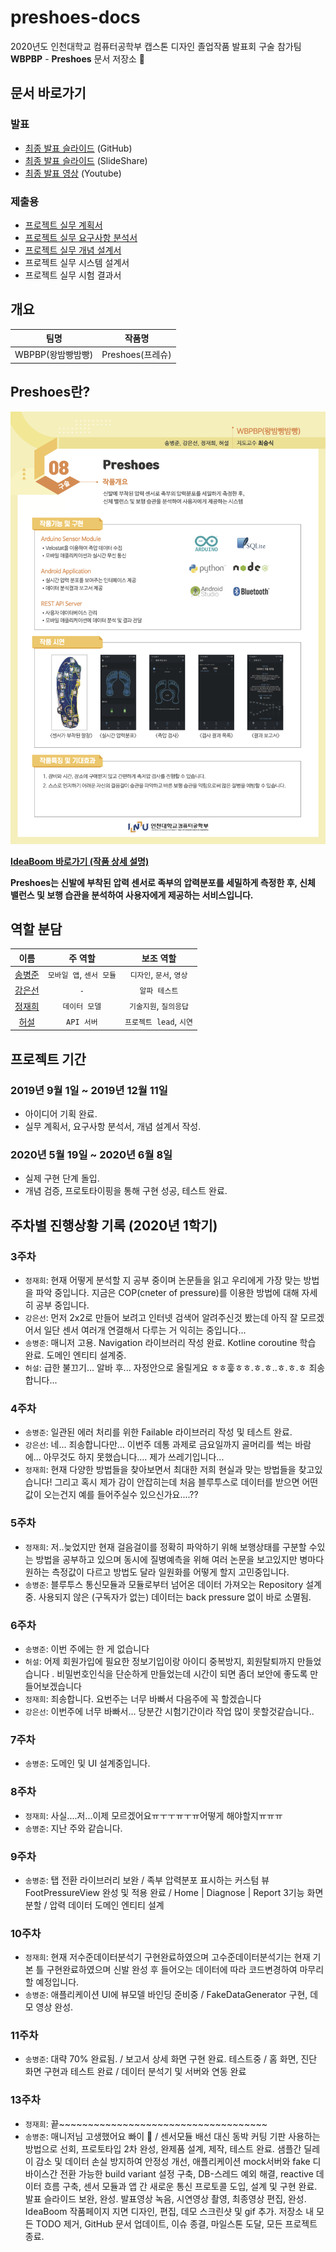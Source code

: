 # preshoes-docs

2020년도 인천대학교 컴퓨터공학부 캡스톤 디자인 졸업작품 발표회 구술 참가팀 **WBPBP** - **Preshoes** 문서 저장소 📝 

## 문서 바로가기

### 발표

- [최종 발표 슬라이드](slides/Preshoes.pptx) (GitHub)
- [최종 발표 슬라이드](https://www.slideshare.net/ByeongJunSong2/preshoes-235262973) (SlideShare)
- [최종 발표 영상](https://youtu.be/JYdxtOJ4cAg) (Youtube)

### 제출용

- [프로젝트 실무 계획서](formed/plan.md)
- [프로젝트 실무 요구사항 분석서](formed/requirements.md)
- [프로젝트 실무 개념 설계서](formed/concepts.md)
- 프로젝트 실무 시스템 설계서
- 프로젝트 실무 시험 결과서

## 개요

| 팀명 | 작품명 |
|:---:|:-----:|
| WBPBP(왕밤빵밤빵) | Preshoes(프레슈) |

## Preshoes란?

![Poster](images/Preshoes.png)

**[IdeaBoom 바로가기 (작품 상세 설명)](http://www.ideaboom.net/page/project_detail.php?seq=1673)**

**Preshoes는 신발에 부착된 압력 센서로 족부의 압력분포를 세밀하게 측정한 후, 신체 밸런스 및 보행 습관을 분석하여 사용자에게 제공하는 서비스입니다.**

## 역할 분담

| 이름  |  주 역할  | 보조 역할 |
|:----:|:-------:|:-------:|
| [송병준](https://github.com/dobbi030) | `모바일 앱`, `센서 모듈` | `디자인`, `문서`, `영상` |
| [강은선](https://github.com/dobbi030) | `-` | `알파 테스트` |
| [정재희](https://github.com/Jungjaehee) | `데이터 모델` | `기술지원`, `질의응답` |
| [허설](https://github.com/hseol)  | `API 서버` | `프로젝트 lead`, `시연` |

## 프로젝트 기간

### 2019년 9월 1일 ~ 2019년 12월 11일

- 아이디어 기획 완료.
- 실무 계획서, 요구사항 분석서, 개념 설계서 작성.

### 2020년 5월 19일 ~ 2020년 6월 8일

- 실제 구현 단계 돌입.
- 개념 검증, 프로토타이핑을 통해 구현 성공, 테스트 완료.

## 주차별 진행상황 기록 (2020년 1학기)

### 3주차
- `정재희`: 현재 어떻게 분석할 지 공부 중이며 논문들을 읽고 우리에게 가장 맞는 방법을 파악 중입니다. 지금은 COP(cneter of pressure)를 이용한 방법에 대해 자세히 공부 중입니다.
- `강은선`: 먼저 2x2로 만들어 보려고 인터넷 검색어 알려주신것 봤는데 아직 잘 모르겠어서 일단 센서 여러개 연결해서 다루는 거 익히는 중입니다...
- `송병준`: 매니저 고용. Navigation 라이브러리 작성 완료. Kotline coroutine 학습 완료. 도메인 엔티티 설계중.
- `허설`: 급한 불끄기... 알바 후... 자정안으로 올릴게요 ㅎㅎ훟ㅎㅎ.ㅎ.ㅎ..ㅎ.ㅎ.ㅎ 죄송합니다...

### 4주차
- `송병준`: 일관된 에러 처리를 위한 Failable 라이브러리 작성 및 테스트 완료.
- `강은선`: 네... 죄송합니다만... 이번주 데통 과제로 금요일까지 골머리를 썩는 바람에... 아무것도 하지 못했습니다.... 제가 쓰레기입니다...
- `정재희`: 현재 다양한 방법들을 찾아보면서 최대한 저희 현실과 맞는 방법들을 찾고있습니다! 그리고 혹시 제가 감이 안잡히는데 처음 블루투스로 데이터를 받으면 어떤 값이 오는건지 예를 들어주실수 있으신가요....??

### 5주차
- `정재희`: 저..늦었지만 현재 걸음걸이를 정확히 파악하기 위해 보행상태를 구분할 수있는 방법을 공부하고 있으며 동시에 질병예측을 위해 여러 논문을 보고있지만 병마다 원하는 측정값이 다르고 방법도 달라 일원화를 어떻게 할지 고민중입니다.
- `송병준`: 블루투스 통신모듈과 모듈로부터 넘어온 데이터 가져오는 Repository 설계중. 사용되지 않은 (구독자가 없는) 데이터는 back pressure 없이 바로 소멸됨.

### 6주차
- `송병준`: 이번 주에는 한 게 없습니다
- `허설`: 어제 회원가입에 필요한 정보기입이랑 아이디 중복방지, 회원탈퇴까지 만들었습니다 . 비밀번호인식을 단순하게 만들었는데 시간이 되면 좀더 보안에 좋도록 만들어보겠습니다
- `정재희`: 죄송합니다. 요번주는 너무 바빠서 다음주에 꼭 할겠습니다
- `강은선`: 이번주에 너무 바빠서... 당분간 시험기간이라 작업 많이 못할것같습니다..

### 7주차
- `송병준`: 도메인 및 UI 설계중입니다.

### 8주차
- `정재희`: 사실....저...이제 모르겠어요ㅠㅜㅜㅠㅜㅠ어떻게 해야할지ㅠㅠㅠ
- `송병준`: 지난 주와 같습니다.

### 9주차
- `송병준`: 탭 전환 라이브러리 보완 / 족부 압력분포 표시하는 커스텀 뷰 FootPressureView 완성 및 적용 완료 / Home | Diagnose | Report 3기능 화면 분할 / 압력 데이터 도메인 엔티티 설계

### 10주차
- `정재희`: 현재 저수준데이터분석기 구현완료하였으며 고수준데이터분석기는 현재 기본 틀 구현완료하였으며 신발 완성 후 들어오는 데이터에 따라 코드변경하여 마무리할 예정입니다.
- `송병준`: 애플리케이션 UI에 뷰모델 바인딩 준비중 / FakeDataGenerator 구현, 데모 영상 완성.

### 11주차
- `송병준`: 대략 70% 완료됨. / 보고서 상세 화면 구현 완료. 테스트중 / 홈 화면, 진단 화면 구현과 테스트 완료 / 데이터 분석기 및 서버와 연동 완료

### 13주차
- `정재희`: 끝~~~~~~~~~~~~~~~~~~~~~~~~~~~~~~~~~~~~
- `송병준`: 매니저님 고생했어요 빠이 :wave: / 센서모듈 배선 대신 동박 커팅 기판 사용하는 방법으로 선회, 프로토타입 2차 완성, 완제품 설계, 제작, 테스트 완료. 샘플간 딜레이 감소 및 데이터 손실 방지하여 안정성 개선, 애플리케이션 mock서버와 fake 디바이스간 전환 가능한 build variant 설정 구축, DB-스레드 예외 해결, reactive 데이터 흐름 구축, 센서 모듈과 앱 간 새로운 통신 프로토콜 도입, 설계 및 구현 완료. 발표 슬라이드 보완, 완성. 발표영상 녹음, 시연영상 촬영, 최종영상 편집, 완성. IdeaBoom 작품페이지 지면 디자인, 편집, 데모 스크린샷 및 gif 추가. 저장소 내 모든 TODO 제거, GitHub 문서 업데이트, 이슈 종결, 마일스톤 도달, 모든 프로젝트 종료.





